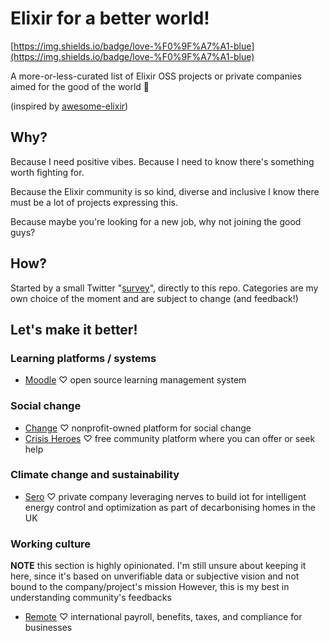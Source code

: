 # Elixir for a better world!

[https://img.shields.io/badge/love-%F0%9F%A7%A1-blue](https://img.shields.io/badge/love-%F0%9F%A7%A1-blue)

A more-or-less-curated list of Elixir OSS projects or private companies aimed for the good of the world 🧡

(inspired by [awesome-elixir](https://github.com/h4cc/awesome-elixir/))

## Why?

Because I need positive vibes. Because I need to know there's something worth fighting for.

Because the Elixir community is so kind, diverse and inclusive I know there must be a lot of projects expressing this.

Because maybe you're looking for a new job, why not joining the good guys?

## How?

Started by a small Twitter "[survey](https://twitter.com/zoten_deschain/status/1490436544221614081)", directly to this repo.
Categories are my own choice of the moment and are subject to change (and feedback!)

## Let's make it better!

### Learning platforms / systems

 * [Moodle](https://moodle.com/) ♡ open source learning management system

### Social change

 * [Change](https://www.change.org/) ♡ nonprofit-owned platform for social change
 * [Crisis Heroes](https://www.crisisheroes.com/) ♡ free community platform where you can offer or seek help

### Climate change and sustainability

 * [Sero](https://sero.life/) ♡ private company leveraging nerves to build iot for intelligent energy control and optimization as part of decarbonising homes in the UK

### Working culture

**NOTE** this section is highly opinionated. I'm still unsure about keeping it here, since it's based on unverifiable data or subjective vision and not bound to the company/project's mission
However, this is my best in understanding community's feedbacks

 * [Remote](https://remote.com/) ♡ international payroll, benefits, taxes, and compliance for businesses